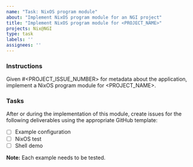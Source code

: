 ```yaml
---
name: "Task: NixOS program module"
about: "Implement NixOS program module for an NGI project"
title: "Implement NixOS program module for <PROJECT_NAME>"
projects: Nix@NGI
type: task
labels: ''
assignees: ''
---
```


### Instructions

<!-- Replace <PROJECT_NAME> in the title and the body of this issue with the project's name. -->

<!-- Replace `<PROJECT_ISSUE_NUMBER>` with the issue number that contains the project's triaged information.
If one doesn't exist, create it by following the instructions in the [contributor documentation](https://github.com/ngi-nix/ngipkgs/blob/main/CONTRIBUTING.md#triaging-an-ngi-project). -->

Given #<PROJECT_ISSUE_NUMBER> for metadata about the application, implement a NixOS program module for <PROJECT_NAME>.

### Tasks

After or during the implementation of this module, create issues for the following deliverables using the appropriate GitHub template:

- [ ] Example configuration
- [ ] NixOS test
- [ ] Shell demo

**Note:** Each example needs to be tested.
